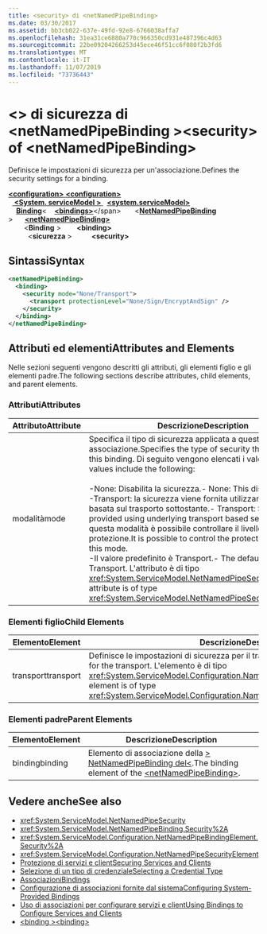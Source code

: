 ```yaml
---
title: <security> di <netNamedPipeBinding>
ms.date: 03/30/2017
ms.assetid: bb3cb022-637e-49fd-92e8-6766038affa7
ms.openlocfilehash: 31ea31ce6880a770c966350cd931e487396c4d63
ms.sourcegitcommit: 22be09204266253d45ece46f51cc6f080f2b3fd6
ms.translationtype: MT
ms.contentlocale: it-IT
ms.lasthandoff: 11/07/2019
ms.locfileid: "73736443"
---
```

# <a name="security-of-netnamedpipebinding"></a><span data-ttu-id="927a0-102">\<> di sicurezza di \<netNamedPipeBinding ></span><span class="sxs-lookup"><span data-stu-id="927a0-102">\<security> of \<netNamedPipeBinding></span></span>
<span data-ttu-id="927a0-103">Definisce le impostazioni di sicurezza per un'associazione.</span><span class="sxs-lookup"><span data-stu-id="927a0-103">Defines the security settings for a binding.</span></span>  
  
<span data-ttu-id="927a0-104">[ **\<configuration>** ](../configuration-element.md)</span><span class="sxs-lookup"><span data-stu-id="927a0-104">[**\<configuration>**](../configuration-element.md)</span></span>\
<span data-ttu-id="927a0-105">&nbsp;&nbsp;[ **\<System. serviceModel >** ](system-servicemodel.md)</span><span class="sxs-lookup"><span data-stu-id="927a0-105">&nbsp;&nbsp;[**\<system.serviceModel>**](system-servicemodel.md)</span></span>\
<span data-ttu-id="927a0-106">&nbsp;&nbsp;&nbsp;&nbsp;[**Binding**](bindings.md)\<</span><span class="sxs-lookup"><span data-stu-id="927a0-106">&nbsp;&nbsp;&nbsp;&nbsp;[**\<bindings>**](bindings.md)\</span></span>
<span data-ttu-id="927a0-107">&nbsp;&nbsp;&nbsp;&nbsp;&nbsp;&nbsp;\<[**NetNamedPipeBinding**](netnamedpipebinding.md) ></span><span class="sxs-lookup"><span data-stu-id="927a0-107">&nbsp;&nbsp;&nbsp;&nbsp;&nbsp;&nbsp;[**\<netNamedPipeBinding>**](netnamedpipebinding.md)</span></span>\
<span data-ttu-id="927a0-108">&nbsp;&nbsp;&nbsp;&nbsp;&nbsp;&nbsp;&nbsp;&nbsp;\<**Binding** ></span><span class="sxs-lookup"><span data-stu-id="927a0-108">&nbsp;&nbsp;&nbsp;&nbsp;&nbsp;&nbsp;&nbsp;&nbsp;**\<binding>**</span></span>\
<span data-ttu-id="927a0-109">&nbsp;&nbsp;&nbsp;&nbsp;&nbsp;&nbsp;&nbsp;&nbsp;&nbsp;&nbsp;\<**sicurezza** ></span><span class="sxs-lookup"><span data-stu-id="927a0-109">&nbsp;&nbsp;&nbsp;&nbsp;&nbsp;&nbsp;&nbsp;&nbsp;&nbsp;&nbsp;**\<security>**</span></span>  
  
## <a name="syntax"></a><span data-ttu-id="927a0-110">Sintassi</span><span class="sxs-lookup"><span data-stu-id="927a0-110">Syntax</span></span>  
  
```xml  
<netNamedPipeBinding>
  <binding>
    <security mode="None/Transport">
      <transport protectionLevel="None/Sign/EncryptAndSign" />
    </security>
  </binding>
</netNamedPipeBinding>
```  
  
## <a name="attributes-and-elements"></a><span data-ttu-id="927a0-111">Attributi ed elementi</span><span class="sxs-lookup"><span data-stu-id="927a0-111">Attributes and Elements</span></span>  
 <span data-ttu-id="927a0-112">Nelle sezioni seguenti vengono descritti gli attributi, gli elementi figlio e gli elementi padre.</span><span class="sxs-lookup"><span data-stu-id="927a0-112">The following sections describe attributes, child elements, and parent elements.</span></span>  
  
### <a name="attributes"></a><span data-ttu-id="927a0-113">Attributi</span><span class="sxs-lookup"><span data-stu-id="927a0-113">Attributes</span></span>  
  
|<span data-ttu-id="927a0-114">Attributo</span><span class="sxs-lookup"><span data-stu-id="927a0-114">Attribute</span></span>|<span data-ttu-id="927a0-115">Descrizione</span><span class="sxs-lookup"><span data-stu-id="927a0-115">Description</span></span>|  
|---------------|-----------------|  
|<span data-ttu-id="927a0-116">modalità</span><span class="sxs-lookup"><span data-stu-id="927a0-116">mode</span></span>|<span data-ttu-id="927a0-117">Specifica il tipo di sicurezza applicata a questa associazione.</span><span class="sxs-lookup"><span data-stu-id="927a0-117">Specifies the type of security that is applied to this binding.</span></span> <span data-ttu-id="927a0-118">Di seguito vengono elencati i valori validi:</span><span class="sxs-lookup"><span data-stu-id="927a0-118">Valid values include the following:</span></span><br /><br /> <span data-ttu-id="927a0-119">-None: Disabilita la sicurezza.</span><span class="sxs-lookup"><span data-stu-id="927a0-119">-   None: This disables security.</span></span><br /><span data-ttu-id="927a0-120">-Transport: la sicurezza viene fornita utilizzando la sicurezza basata sul trasporto sottostante.</span><span class="sxs-lookup"><span data-stu-id="927a0-120">-   Transport: Security is provided using underlying transport based security.</span></span> <span data-ttu-id="927a0-121">Con questa modalità è possibile controllare il livello di protezione.</span><span class="sxs-lookup"><span data-stu-id="927a0-121">It is possible to control the protection level with this mode.</span></span><br /><span data-ttu-id="927a0-122">-Il valore predefinito è Transport.</span><span class="sxs-lookup"><span data-stu-id="927a0-122">-   The default value is Transport.</span></span> <span data-ttu-id="927a0-123">L'attributo è di tipo <xref:System.ServiceModel.NetNamedPipeSecurityMode>.</span><span class="sxs-lookup"><span data-stu-id="927a0-123">This attribute is of type <xref:System.ServiceModel.NetNamedPipeSecurityMode>.</span></span>|  
  
### <a name="child-elements"></a><span data-ttu-id="927a0-124">Elementi figlio</span><span class="sxs-lookup"><span data-stu-id="927a0-124">Child Elements</span></span>  
  
|<span data-ttu-id="927a0-125">Elemento</span><span class="sxs-lookup"><span data-stu-id="927a0-125">Element</span></span>|<span data-ttu-id="927a0-126">Descrizione</span><span class="sxs-lookup"><span data-stu-id="927a0-126">Description</span></span>|  
|-------------|-----------------|  
|<span data-ttu-id="927a0-127">transport</span><span class="sxs-lookup"><span data-stu-id="927a0-127">transport</span></span>|<span data-ttu-id="927a0-128">Definisce le impostazioni di sicurezza per il trasporto.</span><span class="sxs-lookup"><span data-stu-id="927a0-128">Defines the security settings for the transport.</span></span> <span data-ttu-id="927a0-129">L'elemento è di tipo <xref:System.ServiceModel.Configuration.NamedPipeTransportSecurityElement>.</span><span class="sxs-lookup"><span data-stu-id="927a0-129">This element is of type <xref:System.ServiceModel.Configuration.NamedPipeTransportSecurityElement>.</span></span>|  
  
### <a name="parent-elements"></a><span data-ttu-id="927a0-130">Elementi padre</span><span class="sxs-lookup"><span data-stu-id="927a0-130">Parent Elements</span></span>  
  
|<span data-ttu-id="927a0-131">Elemento</span><span class="sxs-lookup"><span data-stu-id="927a0-131">Element</span></span>|<span data-ttu-id="927a0-132">Descrizione</span><span class="sxs-lookup"><span data-stu-id="927a0-132">Description</span></span>|  
|-------------|-----------------|  
|<span data-ttu-id="927a0-133">binding</span><span class="sxs-lookup"><span data-stu-id="927a0-133">binding</span></span>|<span data-ttu-id="927a0-134">Elemento di associazione della [> NetNamedPipeBinding del\<](netnamedpipebinding.md).</span><span class="sxs-lookup"><span data-stu-id="927a0-134">The binding element of the [\<netNamedPipeBinding>](netnamedpipebinding.md).</span></span>|  
  
## <a name="see-also"></a><span data-ttu-id="927a0-135">Vedere anche</span><span class="sxs-lookup"><span data-stu-id="927a0-135">See also</span></span>

- <xref:System.ServiceModel.NetNamedPipeSecurity>
- <xref:System.ServiceModel.NetNamedPipeBinding.Security%2A>
- <xref:System.ServiceModel.Configuration.NetNamedPipeBindingElement.Security%2A>
- <xref:System.ServiceModel.Configuration.NetNamedPipeSecurityElement>
- [<span data-ttu-id="927a0-136">Protezione di servizi e client</span><span class="sxs-lookup"><span data-stu-id="927a0-136">Securing Services and Clients</span></span>](../../../wcf/feature-details/securing-services-and-clients.md)
- [<span data-ttu-id="927a0-137">Selezione di un tipo di credenziale</span><span class="sxs-lookup"><span data-stu-id="927a0-137">Selecting a Credential Type</span></span>](../../../wcf/feature-details/selecting-a-credential-type.md)
- [<span data-ttu-id="927a0-138">Associazioni</span><span class="sxs-lookup"><span data-stu-id="927a0-138">Bindings</span></span>](../../../wcf/bindings.md)
- [<span data-ttu-id="927a0-139">Configurazione di associazioni fornite dal sistema</span><span class="sxs-lookup"><span data-stu-id="927a0-139">Configuring System-Provided Bindings</span></span>](../../../wcf/feature-details/configuring-system-provided-bindings.md)
- [<span data-ttu-id="927a0-140">Uso di associazioni per configurare servizi e client</span><span class="sxs-lookup"><span data-stu-id="927a0-140">Using Bindings to Configure Services and Clients</span></span>](../../../wcf/using-bindings-to-configure-services-and-clients.md)
- [<span data-ttu-id="927a0-141">\<binding ></span><span class="sxs-lookup"><span data-stu-id="927a0-141">\<binding></span></span>](bindings.md)
